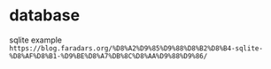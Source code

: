 # database
sqlite example
`https://blog.faradars.org/%D8%A2%D9%85%D9%88%D8%B2%D8%B4-sqlite-%D8%AF%D8%B1-%D9%BE%D8%A7%DB%8C%D8%AA%D9%88%D9%86/`
